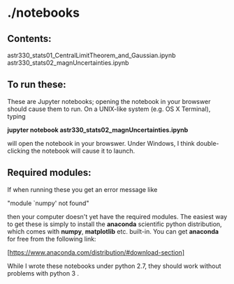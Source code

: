 # ./notebooks #

## Contents: ##

astr330_stats01_CentralLimitTheorem_and_Gaussian.ipynb	
astr330_stats02_magnUncertainties.ipynb

## To run these: ##

These are Jupyter notebooks; opening the notebook in your browswer
should cause them to run. On a UNIX-like system (e.g. OS X Terminal), typing 

**jupyter notebook astr330_stats02_magnUncertainties.ipynb**

will open the notebook in your browswer. Under Windows, I think
double-clicking the notebook will cause it to launch.

## Required modules: ##

If when running these you get an error message like 

"module `numpy' not found"

then your computer doesn't yet have the required modules. The easiest
way to get these is simply to install the **anaconda** scientific
python distribution, which comes with **numpy**, **matplotlib**
etc. built-in. You can get **anaconda** for free from the following
link:

[https://www.anaconda.com/distribution/#download-section]

While I wrote these notebooks under python 2.7, they should work
without problems with python 3 .